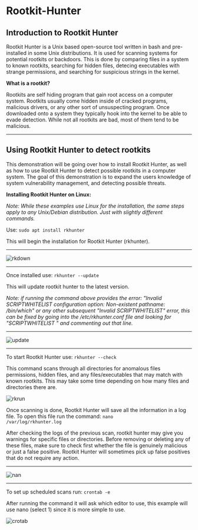# Rootkit-Hunter

<h2>Introduction to Rootkit Hunter</h2>

Rootkit Hunter is a Unix based open-source tool written in bash and pre-installed in some Unix distributions. It is used for scanning systems for potential rootkits or backdoors. This is done by comparing files in a system to known rootkits, searching for hidden files, detecing executables with strange permissions, and searching for suspicious strings in the kernel. 

<strong>What is a rootkit?</strong>

Rootkits are self hiding program that gain root access on a computer system. Rootkits usually come hidden inside of cracked programs, malicious drivers, or any other sort of unsuspecting program. Once downloaded onto a system they typically hook into the kernel to be able to evade detection. While not all rootkits are bad, most of them tend to be malicious. 

<hr>
<h2>Using Rootkit Hunter to detect rootkits</h2>

This demonstration will be going over how to install Rootkit Hunter, as well as how to use Rootkit Hunter to detect possible rootkits in a computer system. The goal of this demonstration is to expand the users knowledge of system vulnerability management, and detecting possible threats.

<strong>Installing Rootkit Hunter on Linux:</strong>

<em>Note: While these examples use Linux for the installation, the same steps apply to any Unix/Debian distribution. Just with slightly different commands.</em>

Use:
<code>sudo apt install rkhunter</code>

This will begin the installation for Rootkit Hunter (rkhunter).
<hr>

![rkdown](https://github.com/victorF29/Rootkit-Hunter/assets/145622790/62650922-938d-44a7-8f5c-9178098a95d7)
<hr>

Once installed use: 
<code>rkhunter --update</code>

This will update rootkit hunter to the latest version.

<em>Note: if running the command above provides the error: "Invalid SCRIPTWHITELIST configuration option: Non-existent pathname: /bin/which" or any other subsequent "Invalid SCRIPTWHITELIST" error, this can be fixed by going into the /etc/rkhunter.conf file and looking for "SCRIPTWHITELIST <pathname>" and commenting out that line. </em>
<hr>

![update](https://github.com/victorF29/Rootkit-Hunter/assets/145622790/5cd28104-c0e3-447c-a667-72b5b7f8cf51)
<hr>

To start Rootkit Hunter use:
<code>rkhunter --check</code>

This command scans through all directories for anomalous files permissions, hidden files, and any files/executables that may match with known rootkits. This may take some time depending on how many files and directories there are.

![rkrun](https://github.com/victorF29/Rootkit-Hunter/assets/145622790/6ae2d8e2-08d7-46c0-84ae-101b414be41d)

Once scanning is done, Rootkit Hunter will save all the information in a log file. To open this file run the command:
<code>nano /var/log/rkhunter.log</code>

After checking the logs of the previous scan, rootkit hunter may give you warnings for specific files or directories. Before removing or deleting any of these files, make sure to check first whether the file is genuinely malicious or just a false positive. Rootkit Hunter will sometimes pick up false positives that do not require any action.
<hr>

![nan](https://github.com/victorF29/Rootkit-Hunter/assets/145622790/fd258846-5825-4fd0-ab63-0fff9d57a6e3)
<hr>

To set up scheduled scans run:
<code>crontab -e</code>

After running the command it will ask which editor to use, this example will use nano (select 1) since it is more simple to use.

![crotab](https://github.com/victorF29/Rootkit-Hunter/assets/145622790/9a5cad56-234d-4eec-9819-bdfc6198373a)

